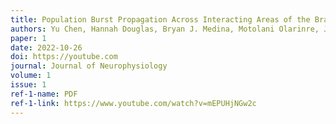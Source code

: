 ```yaml
---
title: Population Burst Propagation Across Interacting Areas of the Brain
authors: Yu Chen, Hannah Douglas, Bryan J. Medina, Motolani Olarinre, Joshua H. Siegle, Robert E. Kass
paper: 1
date: 2022-10-26
doi: https://youtube.com
journal: Journal of Neurophysiology
volume: 1
issue: 1
ref-1-name: PDF
ref-1-link: https://www.youtube.com/watch?v=mEPUHjNGw2c
---
```

